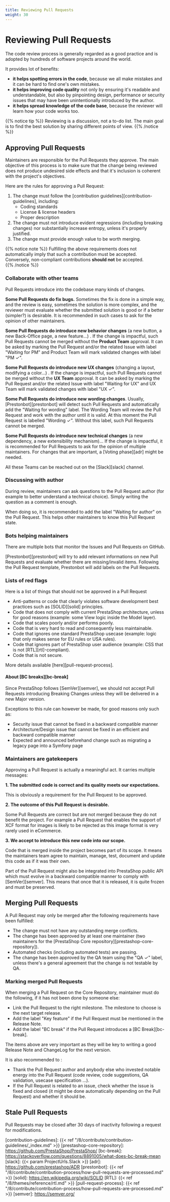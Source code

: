 ```yaml
---
title: Reviewing Pull Requests
weight: 30
---
```


# Reviewing Pull Requests

The code review process is generally regarded as a good practice and is adopted by hundreds of software projects around the world. 

It provides lot of benefits:

- **it helps spotting errors in the code**, because we all make mistakes and it can be hard to find one's own mistakes.
- **it helps improving code quality** not only by ensuring it's readable and understandable, but also by pinpointing design, performance or security issues that may have been unintentionally introduced by the author.
- **it helps spread knowledge of the code base**, because the reviewer will learn how your code works too.

{{% notice tip %}}
Reviewing is a discussion, not a to-do list. The main goal is to find the best solution by sharing different points of view.
{{% /notice %}}

## Approving Pull Requests

Maintainers are responsible for the Pull Requests they approve. The main objective of this process is to make sure that the change being reviewed does not produce undesired side effects and that it's inclusion is coherent with the project's objectives.

Here are the rules for approving a Pull Request:

1. The change must follow the [contribution guidelines][contribution-guidelines], including:
    - Coding standards
    - License & license headers
    - Proper description
2. The change must not introduce evident regressions (including breaking changes) nor substantially increase entropy, unless it's properly justified.
3. The change must provide enough value to be worth merging.

{{% notice note %}}
Fulfilling the above requirements does not automatically imply that such a contribution must be accepted.  
Conversely, non-compliant contributions **should not** be accepted.  
{{% /notice %}}

### Collaborate with other teams

Pull Requests introduce into the codebase many kinds of changes.

**Some Pull Requests do fix bugs.** Sometimes the fix is done in a simple way, and the review is easy, sometimes the solution is more complex, and the reviewer must evaluate whether the submitted solution is good or if a better (simpler?) is desirable. It is recommended in such cases to ask for the opinion of other maintainers.

**Some Pull Requests do introduce new behavior changes** (a new button, a new Back-Office page, a new feature...) . If the change is impactful, such Pull Requests cannot be merged without the **Product Team** approval. It can be asked by marking the Pull Request and/or the related Issue with label "Waiting for PM" and Product Team will mark validated changes with label "PM ✓".

**Some Pull Requests do introduce new UX changes** (changing a layout, modifying a color...) . If the change is impactful, such Pull Requests cannot be merged without the **UX Team** approval. It can be asked by marking the Pull Request and/or the related Issue with label "Waiting for UX" and UX Team will mark validated changes with label "UX ✓".

**Some Pull Requests do introduce new wording changes**. Usually, [Prestonbot][prestonbot] will detect such Pull Requests and automatically add the "Waiting for wording" label. The Wording Team will review the Pull Request and work with the author until it is valid. At this moment the Pull Request is labelled "Wording ✓". Without this label, such Pull Requests cannot be merged.

**Some Pull Requests do introduce new technical changes** (a new dependency, a new extensibility mechanism)... If the change is impactful, it is recommended for Pull Requests to ask for the opinion of multiple maintainers. For changes that are important, a [Voting phase][adr] might be needed.

All these Teams can be reached out on the [Slack][slack] channel.

### Discussing with author

During review, maintainers can ask questions to the Pull Request author (for example to better understand a technical choice). Simply writing the question as a comment is enough.

When doing so, it is recommended to add the label "Waiting for author" on the Pull Request. This helps other maintainers to know this Pull Request state.

### Bots helping maintainers

There are multiple bots that monitor the Issues and Pull Requests on GitHub.

[Prestonbot][prestonbot] will try to add relevant informations on new Pull Requests and evaluate whether there are missing/invalid items. Following the Pull Request template, Prestonbot will add labels on the Pull Requests.

### Lists of red flags

Here is a list of things that should not be approved in a Pull Request

- Anti-patterns or code that clearly violates software development best practices such as [SOLID][solid] principles.
- Code that does not comply with current PrestaShop architecture, unless for good reasons (example: some View logic inside the Model layer).
- Code that scales poorly and/or performs poorly.
- Code that is very hard to read and consequently less maintainable.
- Code that ignores one standard PrestaShop usecase (example: logic that only makes sense for EU rules or USA rules).
- Code that ignores part of PrestaShop user audience (example: CSS that is not [RTL][rtl]-compliant).
- Code that is not secure.

More details available [here][pull-request-process].

#### About [BC breaks][bc-break]

Since PrestaShop follows [SemVer][semver], we should not accept Pull Requests introducing Breaking Changes unless they will be delivered in a new Major version.

Exceptions to this rule can however be made, for good reasons only such as:
- Security issue that cannot be fixed in a backward compatible manner
- Architecture/Design issue that cannot be fixed in an efficient and backward compatible manner
- Expected and announced beforehand change such as migrating a legacy page into a Symfony page

### Maintainers are gatekeepers

Approving a Pull Request is actually a meaningful act. It carries multiple messages:

**1. The submitted code is correct and its quality meets our expectations.**

This is obviously a requirement for the Pull Request to be approved.

**2. The outcome of this Pull Request is desirable.**

Some Pull Requests are correct but are not merged because they do not benefit the project. For example a Pull Request that enables the support of XCF format for images is likely to be rejected as this image format is very rarely used in eCommerce.

**3. We accept to introduce this new code into our scope.**

Code that is merged inside the project becomes part of its scope. It means the maintainers team agree to maintain, manage, test, document and update this code as if it was their own.

Part of the Pull Request might also be integrated into PrestaShop public API which must evolve in a backward compatible manner to comply with [SemVer][semver]. This means that once that it is released, it is quite frozen and must be preserved.

## Merging Pull Requests

A Pull Request may only be merged after the following requirements have been fulfilled:

- The change must not have any outstanding merge conflicts.
- The change has been approved by at least one maintainer (two maintainers for the [PrestaShop Core repository][prestashop-core-repository]).
- Automated checks (including automated tests) are passing.
- The change has been approved by the QA team using the "QA ✓" label, unless there's a general agreement that the change is not testable by QA.

### Marking merged Pull Requests

When merging a Pull Request on the Core Repository, maintainer must do the following, if it has not been done by someone else:

- Link the Pull Request to the right milestone. The milestone to choose is the next target release.
- Add the label "Key feature" if the Pull Request must be mentioned in the Release Note.
- Add the label "BC break" if the Pull Request introduces a [BC Break][bc-break].

The items above are very important as they will be key to writing a good Release Note and ChangeLog for the next version.

It is also recommended to :

- Thank the Pull Request author and anybody else who invested notable energy into the Pull Request (code review, code suggestions, QA validation, usecase specification ...).
- If the Pull Request is related to an issue, check whether the issue is fixed and closed (it might be done automatically depending on the Pull Request) and whether it should be.

## Stale Pull Requests

Pull Requests may be closed after 30 days of inactivity following a request for modifications.

[contribution-guidelines]: {{< ref "/8/contribute/contribution-guidelines/_index.md" >}}
[prestashop-core-repository]: https://github.com/PrestaShop/PrestaShop/
[bc-break]: https://stackoverflow.com/questions/8891005/what-does-bc-break-mean
[slack]: {{< param ProjectUrls.Slack >}}
[adr]: https://github.com/prestashop/ADR
[prestonbot]: {{< ref "/8/contribute/contribution-process/how-pull-requests-are-processed.md" >}}
[solid]: https://en.wikipedia.org/wiki/SOLID
[RTL]: {{< ref "/8/themes/reference/rtl.md" >}}
[pull-request-process]: {{< ref "/8/contribute/contribution-process/how-pull-requests-are-processed.md" >}}
[semver]: https://semver.org/
